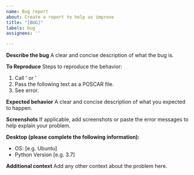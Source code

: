 ```yaml
---
name: Bug report
about: Create a report to help us improve
title: "[BUG]"
labels: bug
assignees: ''

---
```


**Describe the bug**
A clear and concise description of what the bug is.

**To Reproduce**
Steps to reproduce the behavior:
1. Call '<script-name> or <command-sequence>'
2. Pass the following text as a POSCAR file.
3. See error.

**Expected behavior**
A clear and concise description of what you expected to happen.

**Screenshots**
If applicable, add screenshots or paste the error messages to help explain your problem.

**Desktop (please complete the following information):**
 - OS: [e.g. Ubuntu]
 - Python Version [e.g. 3.7]

**Additional context**
Add any other context about the problem here.
